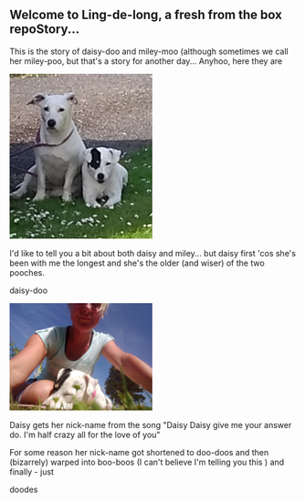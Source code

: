 ## Welcome to Ling-de-long, a fresh from the box repoStory...

This is the story of daisy-doo and miley-moo (although sometimes we call her miley-poo, but that's a story for another day...
Anyhoo, here they are

<img src="https://github.com/Hathoney/Ling-de-Long/blob/gh-pages/images/IMG_20190628_183502700.jpg" alt="this does not work" width="250"/>

I'd like to tell you a bit about both daisy and miley... but daisy first 'cos she's been with me the longest and she's the older (and wiser) of the two pooches.

daisy-doo

<img src="https://github.com/Hathoney/Ling-de-Long/blob/gh-pages/images/IMG_20190708_164354337.jpg" width="250"/>

Daisy gets her nick-name from the song "Daisy Daisy give me your answer do. I'm half crazy all for the love of you"

For some reason her nick-name got shortened to doo-doos and then (bizarrely) warped into boo-boos (I can't believe I'm telling you this ) and finally - just

doodes



```
